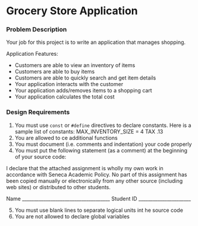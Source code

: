 # Grocery Store Application

### Problem Description

Your job for this project is to write an application that manages shopping.

Application Features:
- Customers are able to view an inventory of items
- Customers are able to buy items
- Customers are able to quickly search and get item details
- Your application interacts with the customer
- Your application adds/removes items to a shopping cart
- Your application calculates the total cost

### Design Requirements

1. You must use `const` or `#define` directives to declare constants. Here is a sample list of constants:
  MAX_INVENTORY_SIZE = 4
  TAX .13
2. You are allowed to ce additional functions
3. You must document (i.e. comments and indentation) your code properly
4. You must put the following statement (as a comment) at the beginning of your source code:

I declare that the attached assignment is wholly my own work in accordance with Seneca Academic Policy. No part of this assignment has been copied manually or electronically from any other source (including web sites) or distributed to other students.

Name _____________________________________    Student ID ______________________

5. You must use blank lines to separate logical units int he source code
6. You are not allowed to declare global variables

